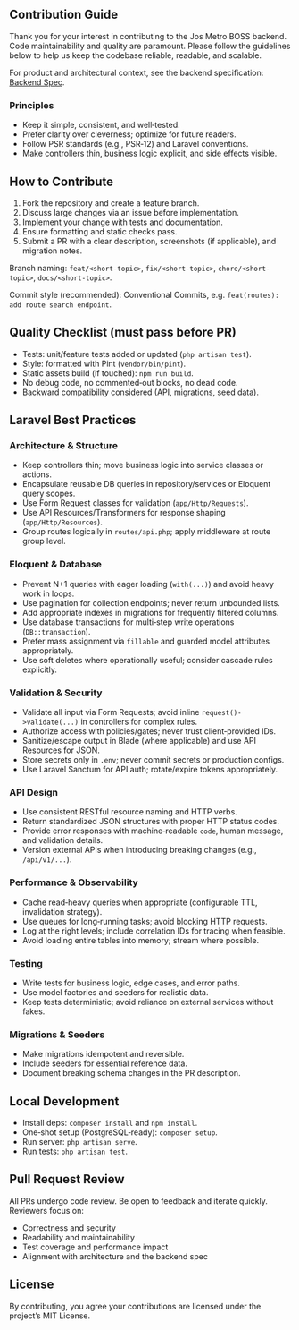 ## Contribution Guide

Thank you for your interest in contributing to the Jos Metro BOSS backend. Code maintainability and quality are paramount. Please follow the guidelines below to help us keep the codebase reliable, readable, and scalable.

For product and architectural context, see the backend specification: [Backend Spec](https://docs.google.com/document/d/1XC16fn2AaYaTqZ8b2_iYY4kAvbSmovcI8YUgJHiG-So/edit?tab=t.0).

### Principles

-   Keep it simple, consistent, and well‑tested.
-   Prefer clarity over cleverness; optimize for future readers.
-   Follow PSR standards (e.g., PSR‑12) and Laravel conventions.
-   Make controllers thin, business logic explicit, and side effects visible.

## How to Contribute

1. Fork the repository and create a feature branch.
2. Discuss large changes via an issue before implementation.
3. Implement your change with tests and documentation.
4. Ensure formatting and static checks pass.
5. Submit a PR with a clear description, screenshots (if applicable), and migration notes.

Branch naming: `feat/<short-topic>`, `fix/<short-topic>`, `chore/<short-topic>`, `docs/<short-topic>`.

Commit style (recommended): Conventional Commits, e.g. `feat(routes): add route search endpoint`.

## Quality Checklist (must pass before PR)

-   Tests: unit/feature tests added or updated (`php artisan test`).
-   Style: formatted with Pint (`vendor/bin/pint`).
-   Static assets build (if touched): `npm run build`.
-   No debug code, no commented‑out blocks, no dead code.
-   Backward compatibility considered (API, migrations, seed data).

## Laravel Best Practices

### Architecture & Structure

-   Keep controllers thin; move business logic into service classes or actions.
-   Encapsulate reusable DB queries in repository/services or Eloquent query scopes.
-   Use Form Request classes for validation (`app/Http/Requests`).
-   Use API Resources/Transformers for response shaping (`app/Http/Resources`).
-   Group routes logically in `routes/api.php`; apply middleware at route group level.

### Eloquent & Database

-   Prevent N+1 queries with eager loading (`with(...)`) and avoid heavy work in loops.
-   Use pagination for collection endpoints; never return unbounded lists.
-   Add appropriate indexes in migrations for frequently filtered columns.
-   Use database transactions for multi‑step write operations (`DB::transaction`).
-   Prefer mass assignment via `fillable` and guarded model attributes appropriately.
-   Use soft deletes where operationally useful; consider cascade rules explicitly.

### Validation & Security

-   Validate all input via Form Requests; avoid inline `request()->validate(...)` in controllers for complex rules.
-   Authorize access with policies/gates; never trust client‑provided IDs.
-   Sanitize/escape output in Blade (where applicable) and use API Resources for JSON.
-   Store secrets only in `.env`; never commit secrets or production configs.
-   Use Laravel Sanctum for API auth; rotate/expire tokens appropriately.

### API Design

-   Use consistent RESTful resource naming and HTTP verbs.
-   Return standardized JSON structures with proper HTTP status codes.
-   Provide error responses with machine‑readable `code`, human message, and validation details.
-   Version external APIs when introducing breaking changes (e.g., `/api/v1/...`).

### Performance & Observability

-   Cache read‑heavy queries when appropriate (configurable TTL, invalidation strategy).
-   Use queues for long‑running tasks; avoid blocking HTTP requests.
-   Log at the right levels; include correlation IDs for tracing when feasible.
-   Avoid loading entire tables into memory; stream where possible.

### Testing

-   Write tests for business logic, edge cases, and error paths.
-   Use model factories and seeders for realistic data.
-   Keep tests deterministic; avoid reliance on external services without fakes.

### Migrations & Seeders

-   Make migrations idempotent and reversible.
-   Include seeders for essential reference data.
-   Document breaking schema changes in the PR description.

## Local Development

-   Install deps: `composer install` and `npm install`.
-   One‑shot setup (PostgreSQL‑ready): `composer setup`.
-   Run server: `php artisan serve`.
-   Run tests: `php artisan test`.

## Pull Request Review

All PRs undergo code review. Be open to feedback and iterate quickly. Reviewers focus on:

-   Correctness and security
-   Readability and maintainability
-   Test coverage and performance impact
-   Alignment with architecture and the backend spec

## License

By contributing, you agree your contributions are licensed under the project’s MIT License.
